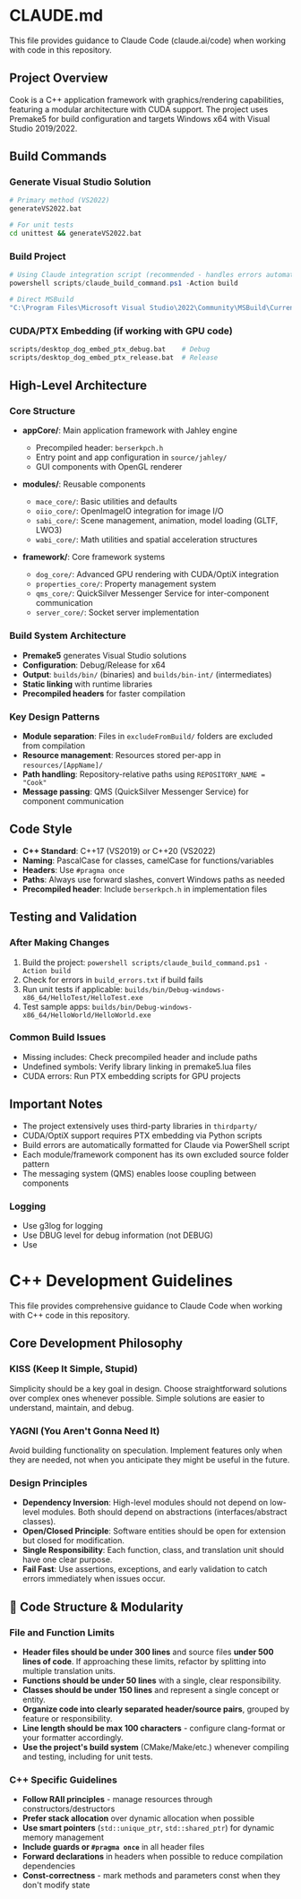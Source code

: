 # CLAUDE.md

This file provides guidance to Claude Code (claude.ai/code) when working with code in this repository.

## Project Overview

Cook is a C++ application framework with graphics/rendering capabilities, featuring a modular architecture with CUDA support. The project uses Premake5 for build configuration and targets Windows x64 with Visual Studio 2019/2022.

## Build Commands

### Generate Visual Studio Solution
```bash
# Primary method (VS2022)
generateVS2022.bat

# For unit tests
cd unittest && generateVS2022.bat
```

### Build Project
```powershell
# Using Claude integration script (recommended - handles errors automatically)
powershell scripts/claude_build_command.ps1 -Action build

# Direct MSBuild
"C:\Program Files\Microsoft Visual Studio\2022\Community\MSBuild\Current\Bin\MSBuild.exe" builds\VisualStudio2022\Apps.sln /p:Configuration=Debug /p:Platform=x64
```

### CUDA/PTX Embedding (if working with GPU code)
```bash
scripts/desktop_dog_embed_ptx_debug.bat    # Debug
scripts/desktop_dog_embed_ptx_release.bat  # Release
```

## High-Level Architecture

### Core Structure
- **appCore/**: Main application framework with Jahley engine
  - Precompiled header: `berserkpch.h`
  - Entry point and app configuration in `source/jahley/`
  - GUI components with OpenGL renderer

- **modules/**: Reusable components
  - `mace_core/`: Basic utilities and defaults
  - `oiio_core/`: OpenImageIO integration for image I/O
  - `sabi_core/`: Scene management, animation, model loading (GLTF, LWO3)
  - `wabi_core/`: Math utilities and spatial acceleration structures

- **framework/**: Core framework systems
  - `dog_core/`: Advanced GPU rendering with CUDA/OptiX integration
  - `properties_core/`: Property management system
  - `qms_core/`: QuickSilver Messenger Service for inter-component communication
  - `server_core/`: Socket server implementation

### Build System Architecture
- **Premake5** generates Visual Studio solutions
- **Configuration**: Debug/Release for x64
- **Output**: `builds/bin/` (binaries) and `builds/bin-int/` (intermediates)
- **Static linking** with runtime libraries
- **Precompiled headers** for faster compilation

### Key Design Patterns
- **Module separation**: Files in `excludeFromBuild/` folders are excluded from compilation
- **Resource management**: Resources stored per-app in `resources/[AppName]/`
- **Path handling**: Repository-relative paths using `REPOSITORY_NAME = "Cook"`
- **Message passing**: QMS (QuickSilver Messenger Service) for component communication

## Code Style

- **C++ Standard**: C++17 (VS2019) or C++20 (VS2022)
- **Naming**: PascalCase for classes, camelCase for functions/variables
- **Headers**: Use `#pragma once`
- **Paths**: Always use forward slashes, convert Windows paths as needed
- **Precompiled header**: Include `berserkpch.h` in implementation files

## Testing and Validation

### After Making Changes
1. Build the project: `powershell scripts/claude_build_command.ps1 -Action build`
2. Check for errors in `build_errors.txt` if build fails
3. Run unit tests if applicable: `builds/bin/Debug-windows-x86_64/HelloTest/HelloTest.exe`
4. Test sample apps: `builds/bin/Debug-windows-x86_64/HelloWorld/HelloWorld.exe`

### Common Build Issues
- Missing includes: Check precompiled header and include paths
- Undefined symbols: Verify library linking in premake5.lua files
- CUDA errors: Run PTX embedding scripts for GPU projects

## Important Notes

- The project extensively uses third-party libraries in `thirdparty/`
- CUDA/OptiX support requires PTX embedding via Python scripts
- Build errors are automatically formatted for Claude via PowerShell script
- Each module/framework component has its own excluded source folder pattern
- The messaging system (QMS) enables loose coupling between components

### Logging
- Use g3log for logging
- Use DBUG level for debug information (not DEBUG)
- Use

# C++ Development Guidelines

This file provides comprehensive guidance to Claude Code when working with C++ code in this repository.

## Core Development Philosophy

### KISS (Keep It Simple, Stupid)
Simplicity should be a key goal in design. Choose straightforward solutions over complex ones whenever possible. Simple solutions are easier to understand, maintain, and debug.

### YAGNI (You Aren't Gonna Need It)
Avoid building functionality on speculation. Implement features only when they are needed, not when you anticipate they might be useful in the future.

### Design Principles
- **Dependency Inversion**: High-level modules should not depend on low-level modules. Both should depend on abstractions (interfaces/abstract classes).
- **Open/Closed Principle**: Software entities should be open for extension but closed for modification.
- **Single Responsibility**: Each function, class, and translation unit should have one clear purpose.
- **Fail Fast**: Use assertions, exceptions, and early validation to catch errors immediately when issues occur.

## 🧱 Code Structure & Modularity

### File and Function Limits
- **Header files should be under 300 lines** and source files **under 500 lines of code**. If approaching these limits, refactor by splitting into multiple translation units.
- **Functions should be under 50 lines** with a single, clear responsibility.
- **Classes should be under 150 lines** and represent a single concept or entity.
- **Organize code into clearly separated header/source pairs**, grouped by feature or responsibility.
- **Line length should be max 100 characters** - configure clang-format or your formatter accordingly.
- **Use the project's build system** (CMake/Make/etc.) whenever compiling and testing, including for unit tests.

### C++ Specific Guidelines
- **Follow RAII principles** - manage resources through constructors/destructors
- **Prefer stack allocation** over dynamic allocation when possible
- **Use smart pointers** (`std::unique_ptr`, `std::shared_ptr`) for dynamic memory management
- **Include guards or `#pragma once`** in all header files
- **Forward declarations** in headers when possible to reduce compilation dependencies
- **Const-correctness** - mark methods and parameters const when they don't modify state